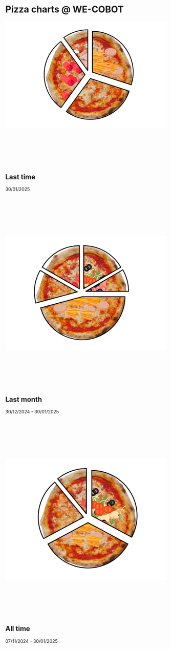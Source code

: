 # Pizza charts @ WE-COBOT
<img style='float: right;' src='./assets/charts/last_time.png'>

&nbsp;

&nbsp;

&nbsp;

&nbsp;

<div style='text-align: left'> <h2>Last time
</h2>30/01/2025 </div>

&nbsp;

&nbsp;

&nbsp;

&nbsp;

<img style='float: left;' src='./assets/charts/last_month.png'>

&nbsp;

&nbsp;

&nbsp;

&nbsp;

<div style='text-align: left'> <h2>Last month
</h2>30/12/2024 - 30/01/2025 </div>

&nbsp;

&nbsp;

&nbsp;

&nbsp;

<img style='float: right;' src='./assets/charts/all_time.png'>

&nbsp;

&nbsp;

&nbsp;

&nbsp;

<div style='text-align: left'> <h2>All time
</h2>07/11/2024 - 30/01/2025 </div>

&nbsp;

&nbsp;

&nbsp;

&nbsp;

